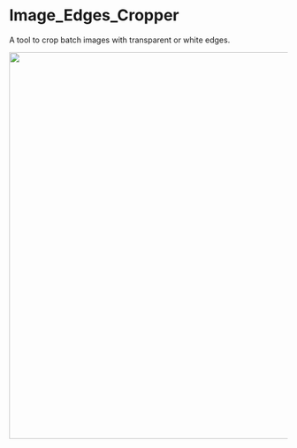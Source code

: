 # Image_Edges_Cropper
A tool to crop batch images with transparent or white edges.

<img src="ProgramInterface.jpg" width="700px">
